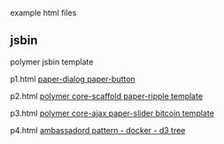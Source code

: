 example html files

## jsbin

polymer jsbin template

p1.html  [paper-dialog paper-button](http://jsbin.com/sajuj)

p2.html [polymer core-scaffold paper-ripple template](http://jsbin.com/yiror)

p3.html [polymer core-ajax paper-slider bitcoin template](http://jsbin.com/vadox)

p4.html [ambassadord pattern - docker - d3 tree](http://jsbin.com/zidibo)